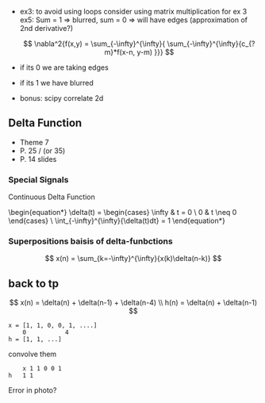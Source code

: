 - ex3: to avoid using loops consider using matrix multiplication for ex 3 ex5: Sum = 1 => blurred, sum = 0 => will have edges (approximation of 2nd derivative?)

    $$ \nabla^2{f(x,y) = \sum_{-\infty}^{\infty}{ \sum_{-\infty}^{\infty}{c_{?m}*f(x-n, y-m) }}} $$
- if its 0 we are taking edges
- if its 1 we have blurred

- bonus: scipy correlate 2d

## Delta Function

- Theme 7
- P. 25 / (or 35)
- P. 14 slides

### Special Signals

Continuous Delta Function

\begin{equation*}
    \delta(t) = \begin{cases}
        \infty & t = 0 \\
        0 & t \neq 0
    \end{cases}
    \\ \int_{-\infty}^{\infty}{\delta(t)dt} = 1
\end{equation*}

### Superpositions baisis of delta-funbctions

$$
    x(n) = \sum_{k=-\infty}^{\infty}{x(k)\delta(n-k)}
$$

## back to tp

$$
    x(n) = \delta(n) + \delta(n-1) + \delta(n-4) \\ h(n) = \delta(n) + \delta(n-1) 
$$

    x = [1, 1, 0, 0, 1, ....]
        0           4
    h = [1, 1, ...]

convolve them

        x 1 1 0 0 1
    h   1 1    

Error in photo?
